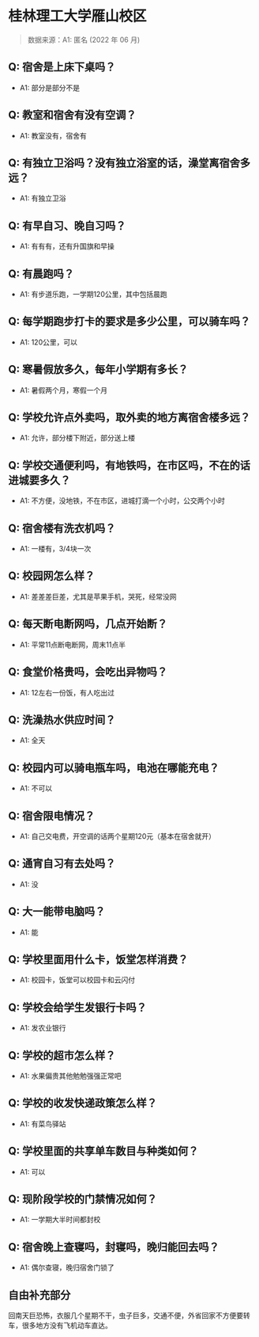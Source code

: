 # 桂林理工大学雁山校区

> 数据来源：A1: 匿名 (2022 年 06 月)

## Q: 宿舍是上床下桌吗？

- A1: 部分是部分不是

## Q: 教室和宿舍有没有空调？

- A1: 教室没有，宿舍有

## Q: 有独立卫浴吗？没有独立浴室的话，澡堂离宿舍多远？

- A1: 有独立卫浴

## Q: 有早自习、晚自习吗？

- A1: 有有有，还有升国旗和早操

## Q: 有晨跑吗？

- A1: 有步道乐跑，一学期120公里，其中包括晨跑

## Q: 每学期跑步打卡的要求是多少公里，可以骑车吗？

- A1: 120公里，可以

## Q: 寒暑假放多久，每年小学期有多长？

- A1: 暑假两个月，寒假一个月

## Q: 学校允许点外卖吗，取外卖的地方离宿舍楼多远？

- A1: 允许，部分楼下附近，部分送上楼

## Q: 学校交通便利吗，有地铁吗，在市区吗，不在的话进城要多久？

- A1: 不方便，没地铁，不在市区，进城打滴一个小时，公交两个小时

## Q: 宿舍楼有洗衣机吗？

- A1: 一楼有，3/4块一次

## Q: 校园网怎么样？

- A1: 差差差巨差，尤其是苹果手机，哭死，经常没网

## Q: 每天断电断网吗，几点开始断？

- A1: 平常11点断电断网，周末11点半

## Q: 食堂价格贵吗，会吃出异物吗？

- A1: 12左右一份饭，有人吃出过

## Q: 洗澡热水供应时间？

- A1: 全天

## Q: 校园内可以骑电瓶车吗，电池在哪能充电？

- A1: 不可以

## Q: 宿舍限电情况？

- A1: 自己交电费，开空调的话两个星期120元（基本在宿舍就开）

## Q: 通宵自习有去处吗？

- A1: 没

## Q: 大一能带电脑吗？

- A1: 能

## Q: 学校里面用什么卡，饭堂怎样消费？

- A1: 校园卡，饭堂可以校园卡和云闪付

## Q: 学校会给学生发银行卡吗？

- A1: 发农业银行

## Q: 学校的超市怎么样？

- A1: 水果偏贵其他勉勉强强正常吧

## Q: 学校的收发快递政策怎么样？

- A1: 有菜鸟驿站

## Q: 学校里面的共享单车数目与种类如何？

- A1: 可以

## Q: 现阶段学校的门禁情况如何？

- A1: 一学期大半时间都封校

## Q: 宿舍晚上查寝吗，封寝吗，晚归能回去吗？

- A1: 偶尔查寝，晚归宿舍门锁了

## 自由补充部分

回南天巨恐怖，衣服几个星期不干，虫子巨多，交通不便，外省回家不方便要转车，很多地方没有飞机动车直达。